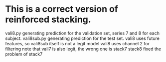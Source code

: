# This is a correct version of reinforced stacking.
vali8.py generating prediction for the validation set, series 7 and 8 for each subject.
vali8sub.py generating prediction for the test set.
vali8 uses future features, so vali8sub itself is not a legit model
vali8 uses channel 2 for filtering
note that vali7 is also legit, the wrong one is stack7
stack8 fixed the problem of stack7
